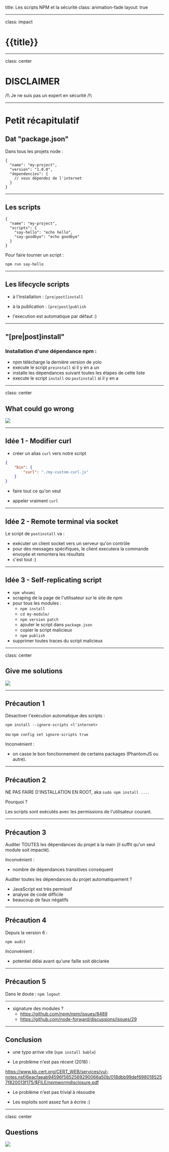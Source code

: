 title: Les scripts NPM et la sécurité
class: animation-fade
layout: true

<!-- This slide will serve as the base layout for all your slides -->


---

class: impact

# {{title}}

---

class: center

# DISCLAIMER

/!\ Je ne suis pas un expert en sécurité /!\

---

# Petit récapitulatif

## Dat "package.json"

Dans tous les projets node :

```
{
  "name": "my-project",
  "version": "1.0.0",
  "dependencies": {
    // vous dépendez de l'internet
  }
}
```

---

## Les scripts

```
{
  "name": "my-project",
  "scripts": {
    "say-hello": "echo hello",
    "say-goodbye": "echo goodbye"
  }
}
```

Pour faire tourner un script :

```
npm run say-hello
```

---

## Les lifecycle scripts

- à l'installation : `[pre|post]install`
- à la publication : `[pre|post]publish`

- l'execution est automatique par défaut :)

---

## "[pre|post]install"

### Installation d'une dépendance npm :

- npm télécharge la dernière version de yolo
- execute le script `preinstall` si il y en a un
- installe les dépendances suivant toutes les étapes de cette liste
- execute le script `install` ou `postinstall` si il y en a

---

class: center

## What could go wrong

<img src="https://media.giphy.com/media/rVbAzUUSUC6dO/giphy.gif" />

---

## Idée 1 - Modifier curl

- créer un alias `curl` vers notre script

```json
{
	"bin": {
		"curl": "./my-custom-curl.js"
	}
}
```

- faire tout ce qu'on veut

- appeler vraiment `curl`


---

## Idée 2 - Remote terminal via socket

Le script de `postinstall` va :

- exécuter un client socket vers un serveur qu'on contrôle
- pour des messages spécifiques, le client executera la commande envoyée et remontera les résultats
- c'est tout :)

---

## Idée 3 - Self-replicating script

- `npm whoami`
- scraping de la page de l'utilisateur sur le site de npm
- pour tous les modules :
  - `npm install`
  - `cd my-module/`
  - `npm version patch`
  - ajouter le script dans `package.json`
  - copier le script malicieux
  - `npm publish`
- supprimer toutes traces du script malicieux

---

class: center

## Give me solutions

<img src="https://media.giphy.com/media/LaYIKCZE7aC8o/giphy.gif" />

---

## Précaution 1

Désactiver l'exécution automatique des scripts :

`npm install --ignore-scripts <l'internet>`

ou `npm config set ignore-scripts true`

Inconvénient :
- on casse le bon fonctionnement de certains packages (PhantomJS ou autre).

---

## Précaution 2

NE PAS FAIRE D'INSTALLATION EN ROOT, aka `sudo npm install ...`.

Pourquoi ?

Les scripts sont exécutés avec les permissions de l'utilisateur courant.

---

## Précaution 3

Auditer TOUTES les dépendances du projet à la main (il suffit qu'un seul module soit impacté).

Inconvénient :
- nombre de dépendances transitives conséquent

Auditer toutes les dépendances du projet automatiquement ?
- JavaScript est très permissif
- analyse de code difficile
- beaucoup de faux négatifs

---

## Précaution 4

Depuis la version 6 :

`npm audit`

Inconvénient :
- potentiel délai avant qu'une faille soit déclarée

---

## Précaution 5

Dans le doute : `npm logout`

---

- signature des modules ?
  - https://github.com/npm/npm/issues/8489
  - https://github.com/node-forward/discussions/issues/29

---

## Conclusion

- une typo arrive vite (`npm install bable`)

- Le problème n'est pas récent (2016) :

https://www.kb.cert.org/CERT_WEB/services/vul-notes.nsf/6eacfaeab94596f5852569290066a50b/018dbb99def6980185257f820013f175/$FILE/npmwormdisclosure.pdf

- Le problème n'est pas trivial à résoudre

- Les exploits sont assez fun à écrire :)

---

class: center

## Questions

<img src="https://media.giphy.com/media/l3vQWH3WGT1xEWKwU/giphy.gif" />
